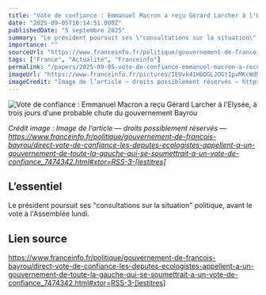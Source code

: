```yaml
---
title: "Vote de confiance : Emmanuel Macron a reçu Gérard Larcher à l'Elysée, à trois jours d'une probable chute du gouvernement Bayrou"
date: "2025-09-05T16:14:51.000Z"
publishedDate: "5 septembre 2025"
summary: "Le président poursuit ses \"consultations sur la situation\" politique, avant le vote à l'Assemblée lundi."
importance: ""
sourceUrl: "https://www.franceinfo.fr/politique/gouvernement-de-francois-bayrou/direct-vote-de-confiance-les-deputes-ecologistes-appellent-a-un-gouvernement-de-toute-la-gauche-qui-se-soumettrait-a-un-vote-de-confiance_7474342.html#xtor=RSS-3-[lestitres]"
tags: ["France", "Actualité", "Franceinfo"]
permalink: "/papers/2025-09-05-vote-de-confiance-emmanuel-macron-a-recu-gerard-larcher-a-lelysee-a-trois-jours-dune-probable-chute-du-gouvernement-bayrou"
imageUrl: "https://www.franceinfo.fr/pictures/IEUvk41HbDGLJOGtIpvMKcWdNG4/0x312:6000x3687/1500x843/2025/09/05/000-329u38z-68bae8edc370a446736924.jpg"
imageCredit: "Image de l’article — droits possiblement réservés — https://www.franceinfo.fr/politique/gouvernement-de-francois-bayrou/direct-vote-de-confiance-les-deputes-ecologistes-appellent-a-un-gouvernement-de-toute-la-gauche-qui-se-soumettrait-a-un-vote-de-confiance_7474342.html#xtor=RSS-3-[lestitres]"
---
```


![Vote de confiance : Emmanuel Macron a reçu Gérard Larcher à l'Elysée, à trois jours d'une probable chute du gouvernement Bayrou](https://www.franceinfo.fr/pictures/IEUvk41HbDGLJOGtIpvMKcWdNG4/0x312:6000x3687/1500x843/2025/09/05/000-329u38z-68bae8edc370a446736924.jpg)

*Crédit image : Image de l’article — droits possiblement réservés — https://www.franceinfo.fr/politique/gouvernement-de-francois-bayrou/direct-vote-de-confiance-les-deputes-ecologistes-appellent-a-un-gouvernement-de-toute-la-gauche-qui-se-soumettrait-a-un-vote-de-confiance_7474342.html#xtor=RSS-3-[lestitres]*

## L’essentiel

Le président poursuit ses "consultations sur la situation" politique, avant le vote à l'Assemblée lundi.

## Lien source

https://www.franceinfo.fr/politique/gouvernement-de-francois-bayrou/direct-vote-de-confiance-les-deputes-ecologistes-appellent-a-un-gouvernement-de-toute-la-gauche-qui-se-soumettrait-a-un-vote-de-confiance_7474342.html#xtor=RSS-3-[lestitres]
